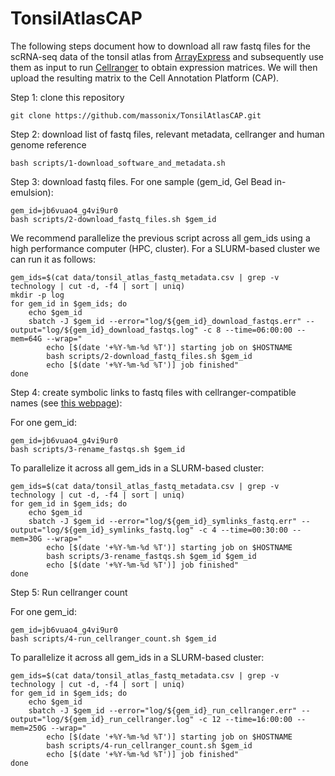 # TonsilAtlasCAP

The following steps document how to download all raw fastq files for the scRNA-seq data of the
tonsil atlas from [ArrayExpress](https://www.ebi.ac.uk/biostudies/arrayexpress/studies/E-MTAB-13687) and subsequently use them as input to run [Cellranger](https://www.10xgenomics.com/support/software/cell-ranger/latest) to obtain
expression matrices. We will then upload the resulting matrix to the Cell Annotation Platform (CAP).


Step 1: clone this repository

```{bash}
git clone https://github.com/massonix/TonsilAtlasCAP.git
```


Step 2: download list of fastq files, relevant metadata, cellranger and human genome reference

```{bash}
bash scripts/1-download_software_and_metadata.sh
```


Step 3: download fastq files. For one sample (gem_id, Gel Bead in-emulsion):

```{bash}
gem_id=jb6vuao4_g4vi9ur0
bash scripts/2-download_fastq_files.sh $gem_id
```

We recommend parallelize the previous script across all gem_ids using a high performance computer (HPC, cluster).
For a SLURM-based cluster we can run it as follows:

```{bash}
gem_ids=$(cat data/tonsil_atlas_fastq_metadata.csv | grep -v technology | cut -d, -f4 | sort | uniq)
mkdir -p log
for gem_id in $gem_ids; do
    echo $gem_id
    sbatch -J $gem_id --error="log/${gem_id}_download_fastqs.err" --output="log/${gem_id}_download_fastqs.log" -c 8 --time=06:00:00 --mem=64G --wrap="
        echo [$(date '+%Y-%m-%d %T')] starting job on $HOSTNAME
        bash scripts/2-download_fastq_files.sh $gem_id
        echo [$(date '+%Y-%m-%d %T')] job finished"
done
```

Step 4: create symbolic links to fastq files with cellranger-compatible names (see [this webpage](https://www.10xgenomics.com/support/software/cell-ranger/latest/analysis/inputs/cr-specifying-fastqs)):

For one gem_id:

```{bash}
gem_id=jb6vuao4_g4vi9ur0
bash scripts/3-rename_fastqs.sh $gem_id
```

To parallelize it across all gem_ids in a SLURM-based cluster:

```{bash}
gem_ids=$(cat data/tonsil_atlas_fastq_metadata.csv | grep -v technology | cut -d, -f4 | sort | uniq)
for gem_id in $gem_ids; do
    echo $gem_id
    sbatch -J $gem_id --error="log/${gem_id}_symlinks_fastq.err" --output="log/${gem_id}_symlinks_fastq.log" -c 4 --time=00:30:00 --mem=30G --wrap="
        echo [$(date '+%Y-%m-%d %T')] starting job on $HOSTNAME
        bash scripts/3-rename_fastqs.sh $gem_id $gem_id
        echo [$(date '+%Y-%m-%d %T')] job finished"
done
```


Step 5: Run cellranger count

For one gem_id:

```{bash}
gem_id=jb6vuao4_g4vi9ur0
bash scripts/4-run_cellranger_count.sh $gem_id
```

To parallelize it across all gem_ids in a SLURM-based cluster:

```{bash}
gem_ids=$(cat data/tonsil_atlas_fastq_metadata.csv | grep -v technology | cut -d, -f4 | sort | uniq)
for gem_id in $gem_ids; do
    echo $gem_id
    sbatch -J $gem_id --error="log/${gem_id}_run_cellranger.err" --output="log/${gem_id}_run_cellranger.log" -c 12 --time=16:00:00 --mem=250G --wrap="
        echo [$(date '+%Y-%m-%d %T')] starting job on $HOSTNAME
        bash scripts/4-run_cellranger_count.sh $gem_id
        echo [$(date '+%Y-%m-%d %T')] job finished"
done
```
